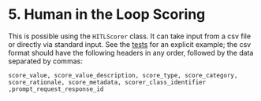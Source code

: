 # 5. Human in the Loop Scoring

This is possible using the `HITLScorer` class. It can take input from a csv file or directly via standard input. See the [tests](../../../tests/score/test_hitl.py) for an explicit example; the csv format should have the following headers in any order, followed by the data separated by commas:

```
score_value, score_value_description, score_type, score_category, score_rationale, score_metadata, scorer_class_identifier ,prompt_request_response_id
```

